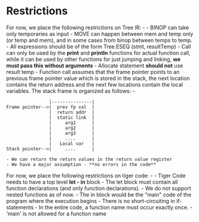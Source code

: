 # Restrictions

For now, we place the following restrictions on Tree IR: -
    - BINOP can take only temporaries as input
    - MOVE can happen between mem and temp only (or temp and mem), and
    in some cases from binop between temps to temp.
    - All expressions should be of the form Tree.ESEQ (stmt, resultTemp)
    - Call can only be used by the **print** and **println** functions
    for actual function call, while it can be used by other functions
    for just jumping and linking, **we must pass this without arguments**
    - Allocate statement **should not** use result temp
    - Function call assumes that the frame pointer points to an previous
    frame pointer value which is stored in the stack, the next location
    contains the return address and the next few locations contain the local
    variables. The stack frame is organized as follows: -
 
                    |---------------|
    Frame pointer-->|  prev fp val  |
                    |  return addr  |
                    |  static link  |
                    |     arg1      |
                    |     arg2      |
                    |     arg3      |
                    |     ....      |
                    |   Local var   |
    Stack pointer-->|     ....      |
    
    - We can return the return values in the return value register
    - We have a major assumption - **no errors in the code**

For now, we place the following restrictions on tiger code: -
    - Tiger Code needs to have a top level **let - in** block
    - The let block must contain all function declarations (and only function
    declarations).
    - We do not support nested functions as of now.
    - The in block would be the "main" code of the program where the execution begins
    - There is no short-circuiting in if-statements
    - In the entire code, a function name must occur exactly once.
    - 'main' is not allowed for a function name
